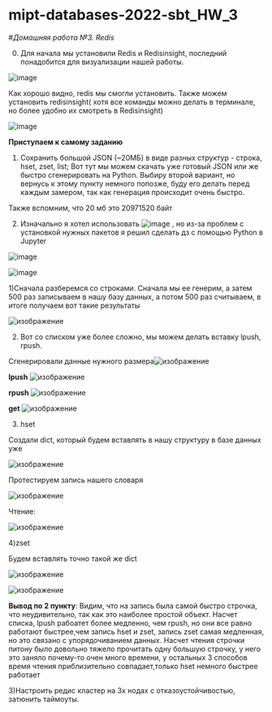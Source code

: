 # mipt-databases-2022-sbt_HW_3
#*Домашняя работа №3. Redis*


0.  Для начала мы установили Redis и Redisinsight, последний понадобится для визуализации нашей работы. 


  ![image](https://user-images.githubusercontent.com/58188954/163783945-640c62ea-511c-4536-a3b5-0518f7f4fd7c.png)
  
  Как хорошо видно, redis мы смогли установить. Также можем установить redisinsight( хотя все команды можно делать в терминале, но более удобно их смотреть в Redisinsight)


![image](https://user-images.githubusercontent.com/58188954/163784210-9a0ca602-597a-4bf6-98a5-3309f80aa118.png)


**Приступаем к самому заданию**
1. Сохранить большой JSON (~20МБ) в виде разных структур - строка, hset, zset, list;
Вот тут мы можем скачать уже готовый JSON или же быстро сгенерировать на Python. Выбиру второй вариант, но вернусь к этому пункту немного попозже, буду его делать перед каждым замером, так как генерация происходит очень быстро. 

Также вспомним, что 20 мб это 20971520 байт

2. Изначально я хотел использовать ![image](https://user-images.githubusercontent.com/58188954/163844629-9d821dff-2893-473c-b5e2-39a94c559bba.png)
, но из-за проблем с установкой нужных пакетов я решил сделать дз с помощью Python в Jupyter

![image](https://user-images.githubusercontent.com/58188954/163847354-45307bc7-cb2c-4804-9ca2-0c8dac3ec902.png)

![image](https://user-images.githubusercontent.com/58188954/163847426-d7f51255-368c-47b7-a3b0-c0ee4b0feb6a.png)


1)Сначала разберемся со строками. Сначала мы ее генерим, а затем 500 раз записываем в нашу базу данных, а потом 500 раз считываем, в итоге получаем вот такие результаты


![изображение](https://user-images.githubusercontent.com/58188954/163860870-004d8606-e64e-4fb2-b6f8-ead05fa22e63.png)


2) Вот со списком уже более сложно, мы можем делать вставку lpush, rpush.

Сгенерировали данные нужного размера![изображение](https://user-images.githubusercontent.com/58188954/163862174-352c37f4-cd63-41a1-b158-0c018441dd63.png)


**lpush**
![изображение](https://user-images.githubusercontent.com/58188954/163862501-63200152-41cf-42e5-b892-9a6d2a1fd09d.png)


**rpush**
![изображение](https://user-images.githubusercontent.com/58188954/163862739-625ca424-c0e3-4289-ba3f-1a88d44d7143.png)



**get**
![изображение](https://user-images.githubusercontent.com/58188954/163862832-431f9af2-6323-4ea6-849e-8fef0dbdcd1f.png)



3) hset

Создали dict, который будем вставлять в нашу структуру в базе данных уже

![изображение](https://user-images.githubusercontent.com/58188954/163867310-3c9e6b8d-b63b-4701-af97-c4ae8a227217.png)


Протестируем запись нашего словаря


![изображение](https://user-images.githubusercontent.com/58188954/163865638-9c77af41-c280-40c0-8c7e-e9d5d953f327.png)


Чтение:


![изображение](https://user-images.githubusercontent.com/58188954/163865700-0bdc50f2-dd5a-4f1a-a040-c618a87b29d1.png)



4)zset

Будем вставлять точно такой же dict


![изображение](https://user-images.githubusercontent.com/58188954/163867721-cfbcce13-19b7-4c7f-9254-116a53788645.png)


![изображение](https://user-images.githubusercontent.com/58188954/163867763-9eb6c4dc-b50d-49bb-8540-c5ee59518ecd.png)


**Вывод по 2 пункту**: Видим, что на запись была самой быстро строчка, что неудивительно, так как это наиболее простой объект. Насчет списка, lpush рабоатет более медленно, чем rpush, но они все равно работают быстрее,чем запись hset и zset, запись zset самая медленная, но это связано с упорядочиванием данных. Насчет чтения строчки питону было довольно тяжело прочитать одну большую строчку, у него это заняло почему-то очен много времени, у остальных 3 способов время чтения приблизительно совпадает,только hset немного быстрее работает


3)Настроить редис кластер на 3х нодах с отказоустойчивостью, затюнить таймоуты.
